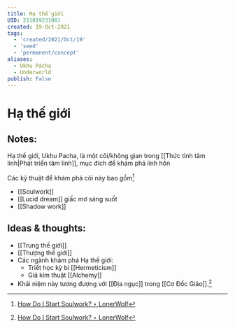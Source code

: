 ```yaml
---
title: Hạ thế giới
UID: 211019231001
created: 19-Oct-2021
tags:
  - 'created/2021/Oct/19'
  - 'seed'
  - 'permanent/concept'
aliases:
  - Ukhu Pacha
  - Underworld
publish: False
---
```

# Hạ thế giới

## Notes:
Hạ thế giới, Ukhu Pacha, là một cõi/không gian trong [[Thức tỉnh tâm linh|Phát triển tâm linh]], mục đích để khám phá linh hồn

Các kỹ thuật để khám phá cõi này bao gồm[^1]

- [[Soulwork]]
- [[Lucid dream]] giấc mơ sáng suốt
- [[Shadow work]]

## Ideas & thoughts:
- [[Trung thế giới]]
- [[Thượng thế giới]]
- Các ngành khám phá Hạ thế giới:
	- Triết học kỳ bí [[Hermeticism]]
	- Giả kim thuật [[Alchemy]]
- Khái niệm này tương đượng với [[Địa ngục]] trong [[Cơ Đốc Giáo]].[^1]

[^1]: [How Do I Start Soulwork? ⋆ LonerWolf](https://lonerwolf.com/how-do-i-start-soulwork/)